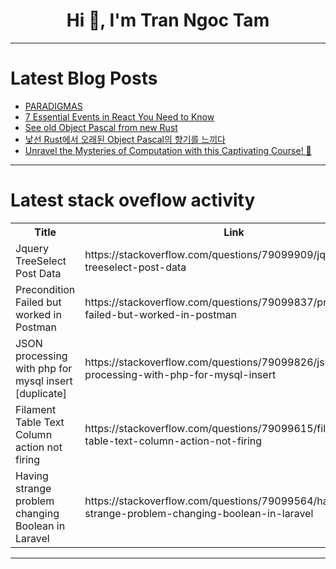 <h1 align="center">Hi 👋, I'm Tran Ngoc Tam</h1>

---

# Latest Blog Posts 
<!-- BLOG-POST-LIST:START -->
- [PARADIGMAS](https://dev.to/felipe_bs07/paradigmas-3dc5)
- [7 Essential Events in React You Need to Know](https://dev.to/trushmi/7-essential-events-in-react-you-need-to-know-aan)
- [See old Object Pascal from new Rust](https://dev.to/teminian/see-old-object-pascal-from-new-rust-44pl)
- [낯선 Rust에서 오래된 Object Pascal의 향기를 느끼다](https://dev.to/teminian/nacseon-rusteseo-oraedoen-object-pascalyi-hyanggireul-neuggida-51b7)
- [Unravel the Mysteries of Computation with this Captivating Course! 🤖](https://dev.to/getvm/unravel-the-mysteries-of-computation-with-this-captivating-course-302l)
<!-- BLOG-POST-LIST:END -->

---

# Latest stack oveflow activity
<table>
  <tr><th>Title</th><th>Link</th></tr>
  <!-- STACKOVERFLOW:START --><tr><td>Jquery TreeSelect Post Data</td><td>https://stackoverflow.com/questions/79099909/jquery-treeselect-post-data</td></tr><tr><td>Precondition Failed but worked in Postman</td><td>https://stackoverflow.com/questions/79099837/precondition-failed-but-worked-in-postman</td></tr><tr><td>JSON processing with php for mysql insert [duplicate]</td><td>https://stackoverflow.com/questions/79099826/json-processing-with-php-for-mysql-insert</td></tr><tr><td>Filament Table Text Column action not firing</td><td>https://stackoverflow.com/questions/79099615/filament-table-text-column-action-not-firing</td></tr><tr><td>Having strange problem changing Boolean in Laravel</td><td>https://stackoverflow.com/questions/79099564/having-strange-problem-changing-boolean-in-laravel</td></tr><!-- STACKOVERFLOW:END -->
</table>

---


